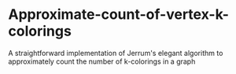 # Approximate-count-of-vertex-k-colorings
A straightforward implementation of Jerrum's elegant algorithm to approximately count the number of k-colorings in a graph
